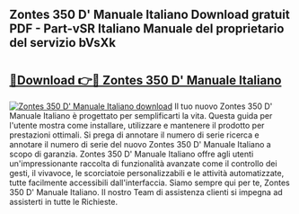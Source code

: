 ## Zontes 350 D' Manuale Italiano Download gratuit PDF - Part-vSR Italiano Manuale del proprietario del servizio bVsXk

# <h2><a href="http://dfbdpm.blite.top/?on=Zontes+350+D%27+Manuale+Italiano">🔗Download 👉🔴 Zontes 350 D' Manuale Italiano</a></h2>

[![Zontes 350 D' Manuale Italiano download](https://i.imgur.com/lujVjoI.png)](http://dfbdpm.blite.top/?on=Zontes+350+D%27+Manuale+Italiano)
Il tuo nuovo Zontes 350 D' Manuale Italiano è progettato per semplificarti la vita. Questa guida per l'utente mostra come installare, utilizzare e mantenere il prodotto per prestazioni ottimali. Si prega di annotare il numero di serie ricerca e annotare il numero di serie del nuovo Zontes 350 D' Manuale Italiano a scopo di garanzia. Zontes 350 D' Manuale Italiano offre agli utenti un'impressionante raccolta di funzionalità avanzate come il controllo dei gesti, il vivavoce, le scorciatoie personalizzabili e le attività automatizzate, tutte facilmente accessibili dall'interfaccia. Siamo sempre qui per te, Zontes 350 D' Manuale Italiano. Il nostro Team di assistenza clienti si impegna ad assisterti in tutte le Richieste.
